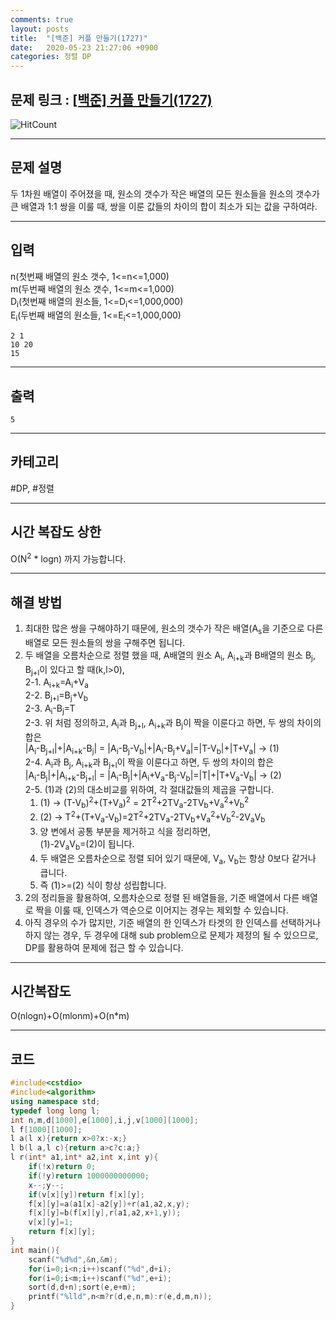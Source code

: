 ```yaml
---
comments: true
layout: posts
title:  "[백준] 커플 만들기(1727)"
date:   2020-05-23 21:27:06 +0900
categories: 정렬 DP
---
```

## 문제 링크 : [[백준] 커플 만들기(1727)](https://www.acmicpc.net/problem/1727)
![HitCount](http://hits.dwyl.com/lastknight00.github.io/1727.svg)  

---

## 문제 설명
두 1차원 배열이 주어졌을 때, 원소의 갯수가 작은 배열의 모든 원소들을 원소의 갯수가 큰 배열과 1:1 쌍을 이룰 때, 쌍을 이룬 값들의 차이의 합이 최소가 되는 값을 구하여라.

---

## 입력
n(첫번째 배열의 원소 갯수, 1<=n<=1,000)  
m(두번째 배열의 원소 갯수, 1<=m<=1,000)  
D<sub>i</sub>(첫번째 배열의 원소들, 1<=D<sub>i</sub><=1,000,000)  
E<sub>i</sub>(두번째 배열의 원소들, 1<=E<sub>i</sub><=1,000,000)  
```
2 1
10 20
15
```
---
## 출력
```
5
```

---

## 카테고리  
#DP, #정렬

---

## 시간 복잡도 상한
O(N<sup>2</sup> * logn) 까지 가능합니다.

---
## 해결 방법
1. 최대한 많은 쌍을 구해야하기 때문에, 원소의 갯수가 작은 배열(A<sub>s</sub>을 기준으로 다른 배열로 모든 원소들의 쌍을 구해주면 됩니다.  
2. 두 배열을 오름차순으로 정렬 했을 때, A배열의 원소 A<sub>i</sub>, A<sub>i+k</sub>과 B배열의 원소 B<sub>j</sub>, B<sub>j+l</sub>이 있다고 할 때(k,l>0),  
2-1. A<sub>i+k</sub>=A<sub>i</sub>+V<sub>a</sub>  
2-2. B<sub>j+l</sub>=B<sub>j</sub>+V<sub>b</sub>  
2-3. A<sub>i</sub>-B<sub>j</sub>=T  
2-3. 위 처럼 정의하고, A<sub>i</sub>과 B<sub>j+l</sub>, A<sub>i+k</sub>과 B<sub>j</sub>이 짝을 이룬다고 하면, 두 쌍의 차이의 합은  
 |A<sub>i</sub>-B<sub>j+l</sub>|+|A<sub>i+k</sub>-B<sub>j</sub>| = |A<sub>i</sub>-B<sub>j</sub>-V<sub>b</sub>|+|A<sub>i</sub>-B<sub>j</sub>+V<sub>a</sub>|=|T-V<sub>b</sub>|+|T+V<sub>a</sub>| -> (1)  
 2-4. A<sub>i</sub>과 B<sub>j</sub>, A<sub>i+k</sub>과 B<sub>j+l</sub>이 짝을 이룬다고 하면, 두 쌍의 차이의 합은  
 |A<sub>i</sub>-B<sub>j</sub>|+|A<sub>i+k</sub>-B<sub>j+l</sub>| = |A<sub>i</sub>-B<sub>j</sub>|+|A<sub>i</sub>+V<sub>a</sub>-B<sub>j</sub>-V<sub>b</sub>|=|T|+|T+V<sub>a</sub>-V<sub>b</sub>| -> (2)  
 2-5. (1)과 (2)의 대소비교를 위하여, 각 절대값들의 제곱을 구합니다.
	1) (1) -> (T-V<sub>b</sub>)<sup>2</sup>+(T+V<sub>a</sub>)<sup>2</sup> = 2T<sup>2</sup>+2TV<sub>a</sub>-2TV<sub>b</sub>+V<sub>a</sub><sup>2</sup>+V<sub>b</sub><sup>2</sup>
	2) (2) -> T<sup>2</sup>+(T+V<sub>a</sub>-V<sub>b</sub>)=2T<sup>2</sup>+2TV<sub>a</sub>-2TV<sub>b</sub>+V<sub>a</sub><sup>2</sup>+V<sub>b</sub><sup>2</sup>-2V<sub>a</sub>V<sub>b</sub>
	3) 양 변에서 공통 부분을 제거하고 식을 정리하면,   
	(1)-2V<sub>a</sub>V<sub>b</sub>=(2)이 됩니다.  
	4. 두 배열은 오름차순으로 정렬 되어 있기 때문에, V<sub>a</sub>, V<sub>b</sub>는 항상 0보다 같거나 큽니다.  
	5. 즉 (1)>=(2) 식이 항상 성립합니다.  
3. 2의 정리들을 활용하여, 오름차순으로 정렬 된 배열들을, 기준 배열에서 다른 배열로 짝을 이룰 때, 인덱스가 역순으로 이어지는 경우는 제외할 수 있습니다.  
4. 아직 경우의 수가 많지만, 기준 배열의 한 인덱스가 타겟의 한 인덱스를 선택하거나 하지 않는 경우, 두 경우에 대해 sub problem으로 문제가 제정의 될 수 있으므로, DP를 활용하여 문제에 접근 할 수 있습니다.  

---

## 시간복잡도  
O(nlogn)+O(mlonm)+O(n*m)

---  

## 코드

```cpp
#include<cstdio>
#include<algorithm>
using namespace std;
typedef long long l;
int n,m,d[1000],e[1000],i,j,v[1000][1000];
l f[1000][1000];
l a(l x){return x>0?x:-x;}
l b(l a,l c){return a>c?c:a;}
l r(int* a1,int* a2,int x,int y){
    if(!x)return 0;
    if(!y)return 1000000000000;
    x--;y--;
    if(v[x][y])return f[x][y];
    f[x][y]=a(a1[x]-a2[y])+r(a1,a2,x,y);
    f[x][y]=b(f[x][y],r(a1,a2,x+1,y));
    v[x][y]=1;
    return f[x][y];
}
int main(){
    scanf("%d%d",&n,&m);
    for(i=0;i<n;i++)scanf("%d",d+i);
    for(i=0;i<m;i++)scanf("%d",e+i);
    sort(d,d+n);sort(e,e+m);
    printf("%lld",n<m?r(d,e,n,m):r(e,d,m,n));
}
```
